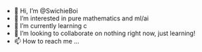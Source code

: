 - 👋 Hi, I’m @SwichieBoi
- 👀 I’m interested in pure mathematics and ml/ai
- 🌱 I’m currently learning c
- 💞️ I’m looking to collaborate on nothing right now, just learning!
- 📫 How to reach me ...
